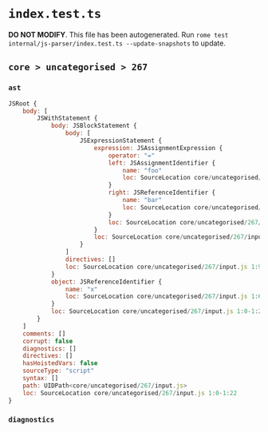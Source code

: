 # `index.test.ts`

**DO NOT MODIFY**. This file has been autogenerated. Run `rome test internal/js-parser/index.test.ts --update-snapshots` to update.

## `core > uncategorised > 267`

### `ast`

```javascript
JSRoot {
	body: [
		JSWithStatement {
			body: JSBlockStatement {
				body: [
					JSExpressionStatement {
						expression: JSAssignmentExpression {
							operator: "="
							left: JSAssignmentIdentifier {
								name: "foo"
								loc: SourceLocation core/uncategorised/267/input.js 1:11-1:14 (foo)
							}
							right: JSReferenceIdentifier {
								name: "bar"
								loc: SourceLocation core/uncategorised/267/input.js 1:17-1:20 (bar)
							}
							loc: SourceLocation core/uncategorised/267/input.js 1:11-1:20
						}
						loc: SourceLocation core/uncategorised/267/input.js 1:11-1:20
					}
				]
				directives: []
				loc: SourceLocation core/uncategorised/267/input.js 1:9-1:22
			}
			object: JSReferenceIdentifier {
				name: "x"
				loc: SourceLocation core/uncategorised/267/input.js 1:6-1:7 (x)
			}
			loc: SourceLocation core/uncategorised/267/input.js 1:0-1:22
		}
	]
	comments: []
	corrupt: false
	diagnostics: []
	directives: []
	hasHoistedVars: false
	sourceType: "script"
	syntax: []
	path: UIDPath<core/uncategorised/267/input.js>
	loc: SourceLocation core/uncategorised/267/input.js 1:0-1:22
}
```

### `diagnostics`

```

```
